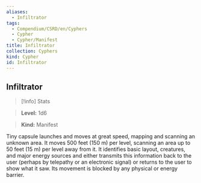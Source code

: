 ```yaml
---
aliases:
  - Infiltrator
tags:
  - Compendium/CSRD/en/Cyphers
  - Cypher
  - Cypher/Manifest
title: Infiltrator
collection: Cyphers
kind: Cypher
id: Infiltrator
---
```

## Infiltrator    
>[!info] Stats    
> **Level:** 1d6    
> **Kind:** Manifest  
    
Tiny capsule launches and moves at great speed, mapping and scanning an unknown area. It moves 500 feet (150 m) per level, scanning an area up to 50 feet (15 m) per level away from it. It identifies basic layout, creatures, and major energy sources and either transmits this information back to the user (perhaps by telepathy or an electronic signal) or returns to the user to show what it saw. Its movement is blocked by any physical or energy barrier.
